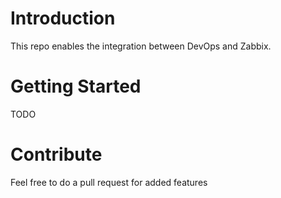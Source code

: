 # Introduction 
This repo enables the integration between DevOps and Zabbix.

# Getting Started
TODO

# Contribute
Feel free to do a pull request for added features